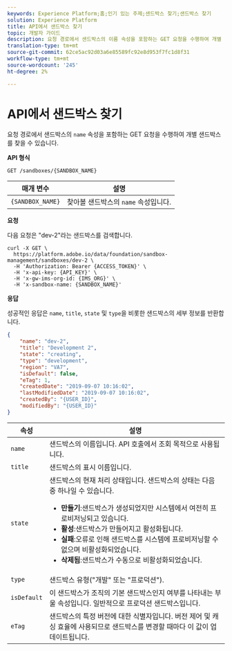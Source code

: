 ```yaml
---
keywords: Experience Platform;홈;인기 있는 주제;샌드박스 찾기;샌드박스 찾기
solution: Experience Platform
title: API에서 샌드박스 찾기
topic: 개발자 가이드
description: 요청 경로에서 샌드박스의 이름 속성을 포함하는 GET 요청을 수행하여 개별 샌드박스를 찾을 수 있습니다.
translation-type: tm+mt
source-git-commit: 62ce5ac92d03a6e85589fc92e8d953f7fc1d8f31
workflow-type: tm+mt
source-wordcount: '245'
ht-degree: 2%

---
```



# API에서 샌드박스 찾기

요청 경로에서 샌드박스의 `name` 속성을 포함하는 GET 요청을 수행하여 개별 샌드박스를 찾을 수 있습니다.

**API 형식**

```http
GET /sandboxes/{SANDBOX_NAME}
```

| 매개 변수 | 설명 |
| --- | --- |
| `{SANDBOX_NAME}` | 찾아볼 샌드박스의 `name` 속성입니다. |

**요청**

다음 요청은 &quot;dev-2&quot;라는 샌드박스를 검색합니다.

```shell
curl -X GET \
  https://platform.adobe.io/data/foundation/sandbox-management/sandboxes/dev-2 \
  -H 'Authorization: Bearer {ACCESS_TOKEN}' \
  -H 'x-api-key: {API_KEY}' \
  -H 'x-gw-ims-org-id: {IMS_ORG}' \
  -H 'x-sandbox-name: {SANDBOX_NAME}'
```

**응답**

성공적인 응답은 `name`, `title`, `state` 및 `type`을 비롯한 샌드박스의 세부 정보를 반환합니다.

```json
{
    "name": "dev-2",
    "title": "Development 2",
    "state": "creating",
    "type": "development",
    "region": "VA7",
    "isDefault": false,
    "eTag": 1,
    "createdDate": "2019-09-07 10:16:02",
    "lastModifiedDate": "2019-09-07 10:16:02",
    "createdBy": "{USER_ID}",
    "modifiedBy": "{USER_ID}"
}
```

| 속성 | 설명 |
| --- | --- |
| `name` | 샌드박스의 이름입니다. API 호출에서 조회 목적으로 사용됩니다. |
| `title` | 샌드박스의 표시 이름입니다. |
| `state` | 샌드박스의 현재 처리 상태입니다. 샌드박스의 상태는 다음 중 하나일 수 있습니다. <ul><li>**만들기**:샌드박스가 생성되었지만 시스템에서 여전히 프로비저닝되고 있습니다.</li><li>**활성**:샌드박스가 만들어지고 활성화됩니다.</li><li>**실패**:오류로 인해 샌드박스를 시스템에 프로비저닝할 수 없으며 비활성화되었습니다.</li><li>**삭제됨**:샌드박스가 수동으로 비활성화되었습니다.</li></ul> |
| `type` | 샌드박스 유형(&quot;개발&quot; 또는 &quot;프로덕션&quot;). |
| `isDefault` | 이 샌드박스가 조직의 기본 샌드박스인지 여부를 나타내는 부울 속성입니다. 일반적으로 프로덕션 샌드박스입니다. |
| `eTag` | 샌드박스의 특정 버전에 대한 식별자입니다. 버전 제어 및 캐싱 효율에 사용되므로 샌드박스를 변경할 때마다 이 값이 업데이트됩니다. |